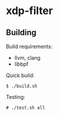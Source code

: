# xdp-filter

## Building

Build requirements:
* llvm, clang
* libbpf

Quick build:

```console
$ ./build.sh
```

Testing:

```console
# ./test.sh all
```
